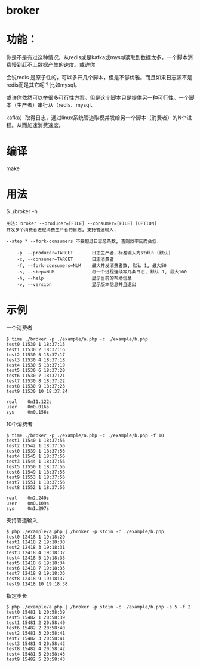 # broker

功能：
===
你是不是有过这种情况，从redis或是kafka或mysql读取到数据太多，一个脚本消费慢到赶不上数据产生的速度。或许你

会说redis 是原子性的，可以多开几个脚本，但是不够优雅。而且如果日志源不是redis而是其它呢？比如mysql。

或许你依然可以举很多可行性方案。但是这个脚本只是提供另一种可行性。一个脚本（生产者）串行从（redis、mysql、

kafka）取得日志，通过linux系统管道取模并发给另一个脚本（消费者）的N个进程。从而加速消费速度。

编译
===
make

用法
===
$ ./broker -h
```
用法: broker --producer=[FILE] --consumer=[FILE] [OPTION]
并发多个消费者进程消费生产者的日志, 支持管道输入.

--step * --fork-consumers 不要超过日志总条数, 否则效率反而会低.

    -p  --producer=TARGET       日志生产者，标准输入为stdin (默认)
    -c, --consumer=TARGET       日志消费者
    -f, --fork-consumers=NUM    最大并发消费者数, 默认 1, 最大50
    -s, --step=NUM              每一个进程连续写几条日志, 默认 1, 最大100
    -h, --help                  显示当前的帮助信息
    -v, --version               显示版本信息并且退出
```

示例
===
一个消费者
```
$ time ./broker -p ./example/a.php -c ./example/b.php
test0 11530 1 18:37:15
test1 11530 2 18:37:16
test2 11530 3 18:37:17
test3 11530 4 18:37:18
test4 11530 5 18:37:19
test5 11530 6 18:37:20
test6 11530 7 18:37:21
test7 11530 8 18:37:22
test8 11530 9 18:37:23
test9 11530 10 18:37:24

real    0m11.122s
user    0m0.016s
sys     0m0.156s
```

10个消费者
```
$ time ./broker -p ./example/a.php -c ./example/b.php -f 10
test1 11540 1 18:37:56
test2 11542 1 18:37:56
test0 11539 1 18:37:56
test4 11545 1 18:37:56
test3 11544 1 18:37:56
test5 11550 1 18:37:56
test6 11549 1 18:37:56
test9 11553 1 18:37:56
test7 11551 1 18:37:56
test8 11552 1 18:37:56

real    0m2.249s
user    0m0.109s
sys     0m1.297s
```

支持管道输入
```
$ php ./example/a.php |./broker -p stdin -c ./example/b.php 
test0 12418 1 19:18:29
test1 12418 2 19:18:30
test2 12418 3 19:18:31
test3 12418 4 19:18:32
test4 12418 5 19:18:33
test5 12418 6 19:18:34
test6 12418 7 19:18:35
test7 12418 8 19:18:36
test8 12418 9 19:18:37
test9 12418 10 19:18:38
```

指定步长
```
$ php ./example/a.php |./broker -p stdin -c ./example/b.php -s 5 -f 2
test0 15481 1 20:58:39
test5 15482 1 20:58:39
test1 15481 2 20:58:40
test6 15482 2 20:58:40
test2 15481 3 20:58:41
test7 15482 3 20:58:41
test3 15481 4 20:58:42
test8 15482 4 20:58:42
test4 15481 5 20:58:43
test9 15482 5 20:58:43
```